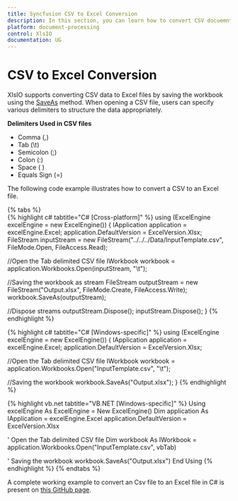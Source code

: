 ```yaml
---
title: Syncfusion CSV to Excel Conversion
description: In this section, you can learn how to convert CSV docuemnt to Excel document using Syncfusion Essential XlsIO.
platform: document-processing
control: XlsIO
documentation: UG
---
```


# CSV to Excel Conversion

XlsIO supports converting CSV data to Excel files by saving the workbook using the [SaveAs](https://help.syncfusion.com/cr/file-formats/Syncfusion.XlsIO.IWorkbook.html#Syncfusion_XlsIO_IWorkbook_SaveAs_System_IO_Stream_) method. When opening a CSV file, users can specify various delimiters to structure the data appropriately.

**Delimiters Used in CSV files**

* Comma (,)
* Tab (\t)
* Semicolon (;)
* Colon (:)
* Space ( )
* Equals Sign (=)

The following code example illustrates how to convert a CSV to an Excel file.

{% tabs %}  
{% highlight c# tabtitle="C# [Cross-platform]" %}
using (ExcelEngine excelEngine = new ExcelEngine())
{
  IApplication application = excelEngine.Excel;
  application.DefaultVersion = ExcelVersion.Xlsx;
  FileStream inputStream = new FileStream("../../../Data/InputTemplate.csv", FileMode.Open, FileAccess.Read);

  //Open the Tab delimited CSV file
  IWorkbook workbook = application.Workbooks.Open(inputStream, "\t");

  //Saving the workbook as stream
  FileStream outputStream = new FileStream("Output.xlsx", FileMode.Create, FileAccess.Write);
  workbook.SaveAs(outputStream);

  //Dispose streams
  outputStream.Dispose();
  inputStream.Dispose();
}
{% endhighlight %}

{% highlight c# tabtitle="C# [Windows-specific]" %}
using (ExcelEngine excelEngine = new ExcelEngine())
{
  IApplication application = excelEngine.Excel;
  application.DefaultVersion = ExcelVersion.Xlsx;

  //Open the Tab delimited CSV file
  IWorkbook workbook = application.Workbooks.Open("InputTemplate.csv", "\t");

  //Saving the workbook 
  workbook.SaveAs("Output.xlsx");
}
{% endhighlight %}

{% highlight vb.net tabtitle="VB.NET [Windows-specific]" %}
Using excelEngine As ExcelEngine = New ExcelEngine()
  Dim application As IApplication = excelEngine.Excel
  application.DefaultVersion = ExcelVersion.Xlsx

  ' Open the Tab delimited CSV file
  Dim workbook As IWorkbook = application.Workbooks.Open("InputTemplate.csv", vbTab)

  ' Saving the workbook
  workbook.SaveAs("Output.xlsx")
End Using
{% endhighlight %}
{% endtabs %}  
 
A complete working example to convert an Csv file to an Excel file in C# is present on [this GitHub page]().